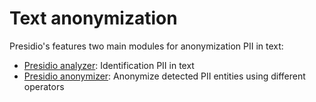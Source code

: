 # Text anonymization

Presidio's features two main modules for anonymization PII in text:

- [Presidio analyzer](analyzer/index.md): Identification PII in text
- [Presidio anonymizer](anonymizer/index.md): Anonymize detected PII entities using different operators

